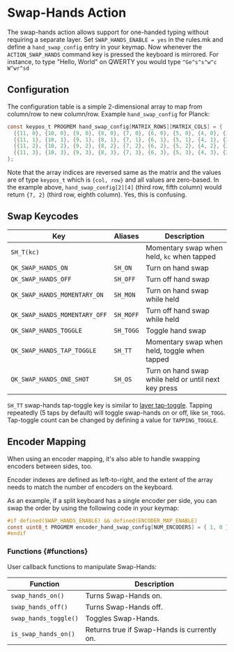 # Swap-Hands Action

The swap-hands action allows support for one-handed typing without requiring a separate layer. Set `SWAP_HANDS_ENABLE = yes` in the rules.mk and define a `hand_swap_config` entry in your keymap. Now whenever the `ACTION_SWAP_HANDS` command key is pressed the keyboard is mirrored. For instance, to type "Hello, World" on QWERTY you would type `^Ge^s^s^w^c W^wr^sd`

## Configuration

The configuration table is a simple 2-dimensional array to map from column/row to new column/row. Example `hand_swap_config` for Planck:

```c
const keypos_t PROGMEM hand_swap_config[MATRIX_ROWS][MATRIX_COLS] = {
  {{11, 0}, {10, 0}, {9, 0}, {8, 0}, {7, 0}, {6, 0}, {5, 0}, {4, 0}, {3, 0}, {2, 0}, {1, 0}, {0, 0}},
  {{11, 1}, {10, 1}, {9, 1}, {8, 1}, {7, 1}, {6, 1}, {5, 1}, {4, 1}, {3, 1}, {2, 1}, {1, 1}, {0, 1}},
  {{11, 2}, {10, 2}, {9, 2}, {8, 2}, {7, 2}, {6, 2}, {5, 2}, {4, 2}, {3, 2}, {2, 2}, {1, 2}, {0, 2}},
  {{11, 3}, {10, 3}, {9, 3}, {8, 3}, {7, 3}, {6, 3}, {5, 3}, {4, 3}, {3, 3}, {2, 3}, {1, 3}, {0, 3}},
};
```

Note that the array indices are reversed same as the matrix and the values are of type `keypos_t` which is `{col, row}` and all values are zero-based. In the example above, `hand_swap_config[2][4]` (third row, fifth column) would return `{7, 2}` (third row, eighth column). Yes, this is confusing.

## Swap Keycodes

|Key                          |Aliases  |Description                                         |
|-----------------------------|---------|----------------------------------------------------|
|`SH_T(kc)`                   |         |Momentary swap when held, `kc` when tapped          |
|`QK_SWAP_HANDS_ON`           |`SH_ON`  |Turn on hand swap                                   |
|`QK_SWAP_HANDS_OFF`          |`SH_OFF` |Turn off hand swap                                  |
|`QK_SWAP_HANDS_MOMENTARY_ON` |`SH_MON` |Turn on hand swap while held                        |
|`QK_SWAP_HANDS_MOMENTARY_OFF`|`SH_MOFF`|Turn off hand swap while held                       |
|`QK_SWAP_HANDS_TOGGLE`       |`SH_TOGG`|Toggle hand swap                                    |
|`QK_SWAP_HANDS_TAP_TOGGLE`   |`SH_TT`  |Momentary swap when held, toggle when tapped        |
|`QK_SWAP_HANDS_ONE_SHOT`     |`SH_OS`  |Turn on hand swap while held or until next key press|

`SH_TT` swap-hands tap-toggle key is similar to [layer tap-toggle](../feature_layers#switching-and-toggling-layers). Tapping repeatedly (5 taps by default) will toggle swap-hands on or off, like `SH_TOGG`. Tap-toggle count can be changed by defining a value for `TAPPING_TOGGLE`.

## Encoder Mapping

When using an encoder mapping, it's also able to handle swapping encoders between sides, too.

Encoder indexes are defined as left-to-right, and the extent of the array needs to match the number of encoders on the keyboard.

As an example, if a split keyboard has a single encoder per side, you can swap the order by using the following code in your keymap:
```c
#if defined(SWAP_HANDS_ENABLE) && defined(ENCODER_MAP_ENABLE)
const uint8_t PROGMEM encoder_hand_swap_config[NUM_ENCODERS] = { 1, 0 };
#endif
```

### Functions {#functions}

User callback functions to manipulate Swap-Hands:

| Function              | Description                                 |
|-----------------------|---------------------------------------------|
| `swap_hands_on()`     | Turns Swap-Hands on.                        |
| `swap_hands_off()`    | Turns Swap-Hands off.                       |
| `swap_hands_toggle()` | Toggles Swap-Hands.                         |
| `is_swap_hands_on()`  | Returns true if Swap-Hands is currently on. |
